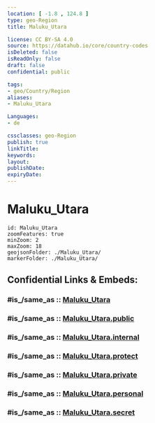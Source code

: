 ```yaml
---
location: [ -1.8 , 124.8 ] 
type: geo-Region
title: Maluku_Utara

license: CC BY-SA 4.0
source: https://datahub.io/core/country-codes
isDeleted: false
isReadOnly: false
draft: false
confidential: public

tags:
- geo/Country/Region
aliases:
- Maluku_Utara

Languages:
- de

cssclasses: geo-Region
publish: true
linkTitle: 
keywords: 
layout: 
publishDate: 
expiryDate: 
---
```


# Maluku_Utara

```leaflet
id: Maluku_Utara
zoomFeatures: true 
minZoom: 2 
maxZoom: 18
geojsonFolder: ./Maluku_Utara/
markerFolder: ./Maluku_Utara/
```


## Confidential Links & Embeds: 

### #is_/same_as :: [Maluku_Utara](/_Standards/Earth/Continent/Asia/Asia~South~East/Malay_Archipelago/Indonesia/provinces~Indonesia/Maluku_Utara.md) 

### #is_/same_as :: [Maluku_Utara.public](/_public/Earth/Continent/Asia/Asia~South~East/Malay_Archipelago/Indonesia/provinces~Indonesia/Maluku_Utara.public.md) 

### #is_/same_as :: [Maluku_Utara.internal](/_internal/Earth/Continent/Asia/Asia~South~East/Malay_Archipelago/Indonesia/provinces~Indonesia/Maluku_Utara.internal.md) 

### #is_/same_as :: [Maluku_Utara.protect](/_protect/Earth/Continent/Asia/Asia~South~East/Malay_Archipelago/Indonesia/provinces~Indonesia/Maluku_Utara.protect.md) 

### #is_/same_as :: [Maluku_Utara.private](/_private/Earth/Continent/Asia/Asia~South~East/Malay_Archipelago/Indonesia/provinces~Indonesia/Maluku_Utara.private.md) 

### #is_/same_as :: [Maluku_Utara.personal](/_personal/Earth/Continent/Asia/Asia~South~East/Malay_Archipelago/Indonesia/provinces~Indonesia/Maluku_Utara.personal.md) 

### #is_/same_as :: [Maluku_Utara.secret](/_secret/Earth/Continent/Asia/Asia~South~East/Malay_Archipelago/Indonesia/provinces~Indonesia/Maluku_Utara.secret.md)

